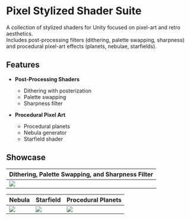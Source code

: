 # Pixel Stylized Shader Suite

A collection of stylized shaders for Unity focused on pixel-art and retro aesthetics.  
Includes post-processing filters (dithering, palette swapping, sharpness) and procedural pixel-art effects (planets, nebulae, starfields).

## Features

- **Post-Processing Shaders**
  - Dithering with posterization
  - Palette swapping
  - Sharpness filter

- **Procedural Pixel Art**
  - Procedural planets
  - Nebula generator
  - Starfield shader

## Showcase
| Dithering, Palette Swapping, and Sharpness Filter |
|---------------------------------------------------|
| ![](docs/images/dither.gif) |

| Nebula | Starfield | Procedural Planets |
|--------|-----------|------------------|
| ![](docs/images/nebula.gif) | ![](docs/images/starfield.gif) | ![](docs/images/planet.gif) |
